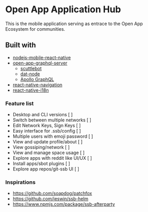 # Open App Application Hub

This is the mobile application serving as entrace to the Open App Ecosystem for communities.

## Built with

* [nodejs-mobile-react-native](https://github.com/janeasystems/nodejs-mobile-react-native/)
* [open-app-graphql-server](https://github.com/open-app/open-app-graphql-server)
  * [scuttlebot](https://github.com/ssbc/scuttlebot)
  * [dat-node](https://github.com/datproject/dat-node)
  * [Apollo GraphQL](https://www.apollographql.com/)
* [react-native-navigation](https://github.com/wix/react-native-navigation)
* [react-native-i18n](https://github.com/AlexanderZaytsev/react-native-i18n)

### Feature list

- Desktop and CLI versions [ ]
- Switch between multiple networks [ ]
- Edit Network Keys, Sign Keys [ ]
- Easy interface for .ssb/config [ ]
- Multiple users with emoji password [ ]
- View and update profile/about [ ]
- View gossiping/network [ ]
- View and manage space usage [ ]
- Explore apps with reddit like UI/UX [ ]
- Install apps/sbot plugins [ ]
- Explore app repos/git-ssb UI [ ]

### Inspirations

- https://github.com/soapdog/patchfox
- https://github.com/jeswin/ssb-helm
- https://www.npmjs.com/package/ssb-afterparty